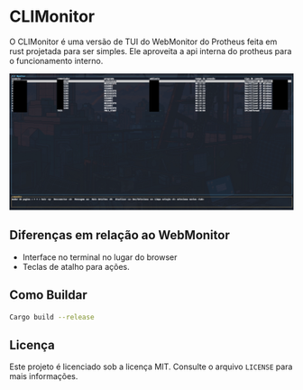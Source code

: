 # CLIMonitor

O CLIMonitor é uma versão de TUI do WebMonitor do Protheus feita em rust projetada para ser simples.
Ele aproveita a api interna do protheus para o funcionamento interno.

![alt text](/resource/climonitor.png)

## Diferenças em relação ao WebMonitor

* Interface no terminal no lugar do browser
* Teclas de atalho para ações.

## Como Buildar

```bash
Cargo build --release
```

## Licença

Este projeto é licenciado sob a licença MIT. Consulte o arquivo `LICENSE` para mais informações.
